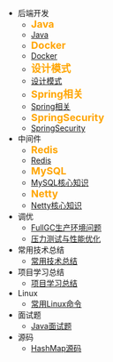 * 后端开发
  * <div style="font-weight: bold;font-size: 18px;color: orange">Java</div>
  * [Java](/notes/后端开发/Java/多线程/CompletableFuture原理与实践/CompletableFuture原理与实践.md)
  * <div style="font-weight: bold;font-size: 18px;color: orange">Docker</div>
  * [Docker](/notes/后端开发/Docker/Docker/Docker.md)
  * <div style="font-weight: bold;font-size: 18px;color: orange">设计模式</div>
  * [设计模式](/notes/后端开发/设计模式/设计模式.md)
  * <div style="font-weight: bold;font-size: 18px;color: orange">Spring相关</div>
  * [Spring相关](/notes/后端开发/Spring/SpringEvent/SpringEvent.md)
  * <div style="font-weight: bold;font-size: 18px;color: orange">SpringSecurity</div>
  * [SpringSecurity](/notes/后端开发/SpringSecurity/SpringSecurity.md)
* 中间件
  * <div style="font-weight: bold;font-size: 18px;color: orange">Redis</div>
  * [Redis](/notes/后端开发/Redis/Redis实现订阅发布/Redis实现订阅发布.md)
  * <div style="font-weight: bold;font-size: 18px;color: orange">MySQL</div>
  * [MySQL核心知识](/notes/后端开发/MySQL/MySQL.md)
  * <div style="font-weight: bold;font-size: 18px;color: orange">Netty</div>
  * [Netty核心知识](/notes/后端开发/Netty/Netty.md)
* 调优
  * [FullGC生产环境问题](/notes/生产环境问题/FullGC生产环境问题/FullGC生产环境问题.md)
  * [压力测试与性能优化](/notes/后端开发/压测与性能优化/压测与性能优化.md)
* 常用技术总结
  * [常用技术总结](/notes/常用技术总结/1.单机限流.md)
* 项目学习总结
  * [项目学习总结](/notes/项目学习总结/Api网关系统/Api网关.md)
* Linux
  * [常用Linux命令](/notes/后端开发/Linux/常用Linux命令/常用Linux命令.md) 
* 面试题
  * [Java面试题](/notes/面试题/自己整理面试题.md)
* 源码
  * [HashMap源码](/notes/后端开发/Java/jdk源码/HashMap详解.md)